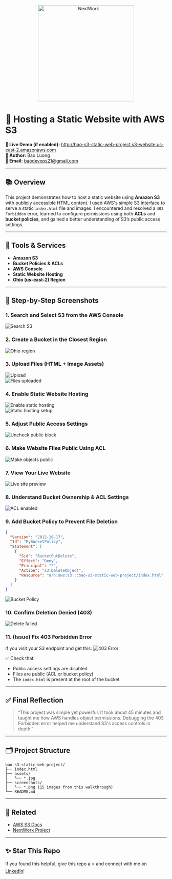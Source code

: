 <p align="center">
  <img src="https://cdn.prod.website-files.com/677c400686e724409a5a7409/6790ad949cf622dc8dcd9fe4_nextwork-logo-leather.svg" alt="NextWork" width="300" />
</p>

# 🚀 Hosting a Static Website with AWS S3

**🔗 Live Demo (if enabled):** http://bao-s3-static-web-project.s3-website.us-east-2.amazonaws.com  
**👤 Author:** Bao Luong  
**📧 Email:** baodevops21@gmail.com

---

## 📚 Overview

This project demonstrates how to host a static website using **Amazon S3** with publicly accessible HTML content. I used AWS's simple S3 interface to serve a static `index.html` file and images. I encountered and resolved a `403 Forbidden` error, learned to configure permissions using both **ACLs** and **bucket policies**, and gained a better understanding of S3’s public access settings.

---

## 🧰 Tools & Services

- **Amazon S3**
- **Bucket Policies & ACLs**
- **AWS Console**
- **Static Website Hosting**
- **Ohio (us-east-2) Region**

---

## 📸 Step-by-Step Screenshots

### 1. Search and Select S3 from the AWS Console
![Search S3](screenshots/search-s3-in-aws.png)

### 2. Create a Bucket in the Closest Region
![Ohio region](screenshots/closest-region.png)

### 3. Upload Files (HTML + Image Assets)
![Upload](screenshots/click-on-upload.png)  
![Files uploaded](screenshots/uploaded-index-and-images.png)

### 4. Enable Static Website Hosting
![Enable static hosting](screenshots/static-hosting-enabled.png)  
![Static hosting setup](screenshots/static-hosting-setup.png)

### 5. Adjust Public Access Settings
![Uncheck public block](screenshots/uncheck-block-public-access.png)

### 6. Make Website Files Public Using ACL
![Make objects public](screenshots/make-public-using-acl.png)

### 7. View Your Live Website
![Live site preview](screenshots/live-website.png)

### 8. Understand Bucket Ownership & ACL Settings
![ACL enabled](screenshots/acls-enabled.png)

### 9. Add Bucket Policy to Prevent File Deletion
```json
{
  "Version": "2012-10-17",
  "Id": "MyBucketPolicy",
  "Statement": [
    {
      "Sid": "BucketPutDelete",
      "Effect": "Deny",
      "Principal": "*",
      "Action": "s3:DeleteObject",
      "Resource": "arn:aws:s3:::bao-s3-static-web-project/index.html"
    }
  ]
}
```
![Bucket Policy](screenshots/bucket-policy.png)

### 10. Confirm Deletion Denied (403)
![Delete failed](screenshots/delete-object-denied.png)

### 11. (Issue) Fix 403 Forbidden Error
If you visit your S3 endpoint and get this:
![403 Error](screenshots/403-forbidden.png)

✅ Check that:
- Public access settings are disabled
- Files are public (ACL or bucket policy)
- The `index.html` is present at the root of the bucket

---

## ✅ Final Reflection

> “This project was simple yet powerful. It took about 45 minutes and taught me how AWS handles object permissions. Debugging the 403 Forbidden error helped me understand S3's access controls in depth.”

---

## 🗂 Project Structure

```
bao-s3-static-web-project/
├── index.html
├── assets/
│   └── *.jpg
├── screenshots/
│   └── *.png (15 images from this walkthrough)
└── README.md
```

---

## 📌 Related

- [AWS S3 Docs](https://docs.aws.amazon.com/AmazonS3/latest/userguide/WebsiteHosting.html)
- [NextWork Project](http://learn.nextwork.org/projects/aws-host-a-website-on-s3)

---

## ✨ Star This Repo

If you found this helpful, give this repo a ⭐️ and connect with me on [LinkedIn](https://www.linkedin.com/in/baoluongdevops)!